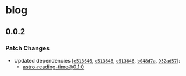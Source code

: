 # blog

## 0.0.2

### Patch Changes

- Updated dependencies [[`e513646`](https://github.com/mogeko/mogeko/commit/e513646771ce007a2f3e2e9620e8e6abe4b761e5), [`e513646`](https://github.com/mogeko/mogeko/commit/e513646771ce007a2f3e2e9620e8e6abe4b761e5), [`e513646`](https://github.com/mogeko/mogeko/commit/e513646771ce007a2f3e2e9620e8e6abe4b761e5), [`b048d7a`](https://github.com/mogeko/mogeko/commit/b048d7a8e3bfd678ffca48abf21582652aae6726), [`932ad57`](https://github.com/mogeko/mogeko/commit/932ad5761fb499d8488853f71b14d8f32a9316b7)]:
  - astro-reading-time@0.1.0
